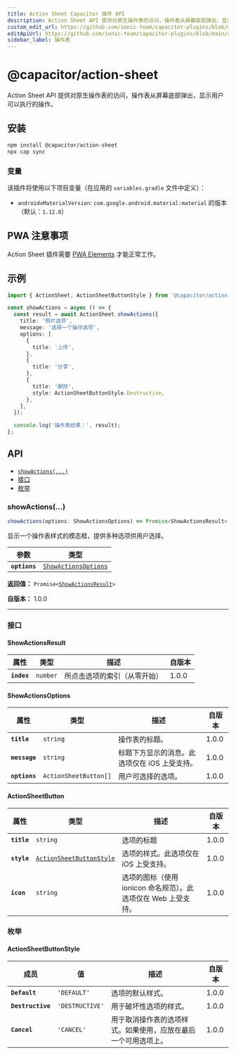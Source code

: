 ```yaml
---
title: Action Sheet Capacitor 插件 API
description: Action Sheet API 提供对原生操作表的访问，操作表从屏幕底部弹出，显示用户可以执行的操作。
custom_edit_url: https://github.com/ionic-team/capacitor-plugins/blob/main/action-sheet/README.md
editApiUrl: https://github.com/ionic-team/capacitor-plugins/blob/main/action-sheet/src/definitions.ts
sidebar_label: 操作表
---
```


# @capacitor/action-sheet

Action Sheet API 提供对原生操作表的访问，操作表从屏幕底部弹出，显示用户可以执行的操作。

## 安装

```bash
npm install @capacitor/action-sheet
npx cap sync
```

### 变量

该插件将使用以下项目变量（在应用的 `variables.gradle` 文件中定义）：

- `androidxMaterialVersion`: `com.google.android.material:material` 的版本（默认：`1.12.0`）

## PWA 注意事项

Action Sheet 插件需要 [PWA Elements](https://capacitorjs.com/docs/web/pwa-elements) 才能正常工作。

## 示例

```typescript
import { ActionSheet, ActionSheetButtonStyle } from '@capacitor/action-sheet';

const showActions = async () => {
  const result = await ActionSheet.showActions({
    title: '照片选项',
    message: '选择一个操作选项',
    options: [
      {
        title: '上传',
      },
      {
        title: '分享',
      },
      {
        title: '删除',
        style: ActionSheetButtonStyle.Destructive,
      },
    ],
  });

  console.log('操作表结果：', result);
};
```

## API

<docgen-index>

* [`showActions(...)`](#showactions)
* [接口](#interfaces)
* [枚举](#enums)

</docgen-index>

<docgen-api>
<!--Update the source file JSDoc comments and rerun docgen to update the docs below-->

### showActions(...)

```typescript
showActions(options: ShowActionsOptions) => Promise<ShowActionsResult>
```

显示一个操作表样式的模态框，提供多种选项供用户选择。

| 参数          | 类型                                                                  |
| ------------- | --------------------------------------------------------------------- |
| **`options`** | <code><a href="#showactionsoptions">ShowActionsOptions</a></code> |

**返回值：** <code>Promise&lt;<a href="#showactionsresult">ShowActionsResult</a>&gt;</code>

**自版本：** 1.0.0

--------------------


### 接口


#### ShowActionsResult

| 属性          | 类型                | 描述                               | 自版本 |
| ----------- | ------------------- | ---------------------------------- | ----- |
| **`index`** | <code>number</code> | 所点击选项的索引（从零开始） | 1.0.0 |


#### ShowActionsOptions

| 属性            | 类型                             | 描述                                                              | 自版本 |
| ------------- | -------------------------------- | ----------------------------------------------------------------- | ----- |
| **`title`**   | <code>string</code>              | 操作表的标题。                                                    | 1.0.0 |
| **`message`** | <code>string</code>              | 标题下方显示的消息。此选项仅在 iOS 上受支持。                     | 1.0.0 |
| **`options`** | <code>ActionSheetButton[]</code> | 用户可选择的选项。                                                | 1.0.0 |


#### ActionSheetButton

| 属性          | 类型                                                                      | 描述                                                                           | 自版本 |
| ----------- | ------------------------------------------------------------------------- | ------------------------------------------------------------------------------ | ----- |
| **`title`** | <code>string</code>                                                       | 选项的标题                                                                     | 1.0.0 |
| **`style`** | <code><a href="#actionsheetbuttonstyle">ActionSheetButtonStyle</a></code> | 选项的样式。此选项仅在 iOS 上受支持。                                          | 1.0.0 |
| **`icon`**  | <code>string</code>                                                       | 选项的图标（使用 ionicon 命名规范）。此选项仅在 Web 上受支持。                 | 1.0.0 |


### 枚举


#### ActionSheetButtonStyle

| 成员             | 值                      | 描述                                                                                                 | 自版本 |
| ----------------- | ---------------------- | ---------------------------------------------------------------------------------------------------- | ----- |
| **`Default`**     | <code>'DEFAULT'</code>     | 选项的默认样式。                                                                                     | 1.0.0 |
| **`Destructive`** | <code>'DESTRUCTIVE'</code> | 用于破坏性选项的样式。                                                                               | 1.0.0 |
| **`Cancel`**      | <code>'CANCEL'</code>      | 用于取消操作表的选项样式。如果使用，应放在最后一个可用选项上。                                       | 1.0.0 |

</docgen-api>